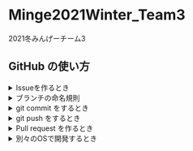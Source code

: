 # Minge2021Winter_Team3
2021冬みんげーチーム3


## GitHub の使い方

<details><summary>Issueを作るとき</summary>

1. New issue ボタンを押す

`ISSUE_TEMPLATE` が用意されているため、次のような画面に移る。作りたい方の issue を作る。

![create_issue1.png](./docs/image/create_issue1.png)


2. Feature request の Get started ボタンを押す

次のような画面になる。

`[FEATURE]` は消さずにタイトルを入力し、提案の詳細などをその下の入力欄に書き入れる。

入力し終わったら `Submit new issue` ボタンを押す。

![create_issue2.png](./docs/image/create_issue2.png)

3. 作られているか確認する

次のように作られていればOK

![create_issue3.png](./docs/image/create_issue3.png)
  
</details>


<details><summary>ブランチの命名規則</summary>

- feature の場合
  `feature/#ここにissue番号/issueの内容`
- bug の場合
  `bug/#ここにissue番号/issueの内容`

例.
- `feature/#1/update-readme`
- `bug/#2/fix-hoge-file`


ローカルで行うこと
```bash
# ブランチを作る(シングルクォーテーションは環境によってはいらないかも)
git branch 'feature/#1/update-readme'
# 作ったブランチに移動する(シングルクォーテーションは環境によってはいらないかも)
git checkout 'feature/#1/update-readme'
```
  
</details>


<details><summary>git commit をするとき</summary>

とくに指定はないけど、コミットメッセージに issue 番号を付けるとうれしい（なくてもいい）

例.

```bash
git commit -m "Update README.md, #1"
```

</details>

<details><summary>git push をするとき</summary>

`git add` して `git commit` したあと。

自分の作業しているブランチと同じ名前のリモートブランチに`push`する。

```bash
git push origin ブランチ名

# 例
# git push origin feature/#1/update-readme
```

</details>

<details><summary>Pull request を作るとき</summary>


※なにかを更新したとき前提

1. push すると以下のような緑色の表示が出てくる



![create_PR1.png](./docs/image/create_PR1.png)


2. Compare & pull request を押す

タイトルをいい感じに日本語に直す

例.

- `README.md の修正`


下の入力欄に変更内容などを入力する  
出来たら `Create pull request` を押す

![create_PR2.png](./docs/image/create_PR2.png)


3. 作られているか確認する

Reviewersに誰かを指定してもいい。

他の人にレビューをしてもらったり、OKをもらったら `main` ブランチにマージする。

![create_PR3.png](./docs/image/create_PR3.png)


4. `Merge pull request` を押す
おつかれさまでした！
  
</details>

<details><summary>別々のOSで開発するとき</summary>

  別々のOSの人が集まってゲームを作成するとき、文字コードの関係でエラーが起きます。  
  そのため、チームメンバー全員が
  
  - `nkf`コマンドのインストール
  - `pre-commit`を`.git/hooks/`に移動
  
  を行ってください。
</details>
